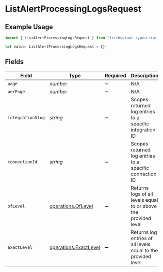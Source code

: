 # ListAlertProcessingLogsRequest

## Example Usage

```typescript
import { ListAlertProcessingLogsRequest } from "firehydrant-typescript-sdk/models/operations";

let value: ListAlertProcessingLogsRequest = {};
```

## Fields

| Field                                                           | Type                                                            | Required                                                        | Description                                                     |
| --------------------------------------------------------------- | --------------------------------------------------------------- | --------------------------------------------------------------- | --------------------------------------------------------------- |
| `page`                                                          | *number*                                                        | :heavy_minus_sign:                                              | N/A                                                             |
| `perPage`                                                       | *number*                                                        | :heavy_minus_sign:                                              | N/A                                                             |
| `integrationSlug`                                               | *string*                                                        | :heavy_minus_sign:                                              | Scopes returned log entries to a specific integration ID        |
| `connectionId`                                                  | *string*                                                        | :heavy_minus_sign:                                              | Scopes returned log entries to a specific connection ID         |
| `ofLevel`                                                       | [operations.OfLevel](../../models/operations/oflevel.md)        | :heavy_minus_sign:                                              | Returns logs of all levels equal to or above the provided level |
| `exactLevel`                                                    | [operations.ExactLevel](../../models/operations/exactlevel.md)  | :heavy_minus_sign:                                              | Returns log entries of all levels equal to the provided level   |
